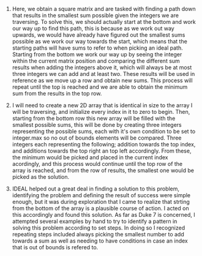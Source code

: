 1) Here, we obtain a square matrix and are tasked with finding a path down that results in the smallest sum possible given the integers
we are traversing. To solve this, we should actually start at the bottom and work our way up to find this path, this is because as we work
out way upwards, we would have already have figured out the smallest sums possible as we work our way towards the start, which means that
the starting paths will have sums to refer to when picking an ideal path. Starting from the bottom we work our way up by seeing the integer within the current matrix position and comparing the different sum results when adding the integers above it, which will always be at most three integers we can add and at least two. These results will be used in reference as we move up a row and obtain new sums. This process will repeat until the top is reached and we are able to obtain the minimum sum from the results in the top row. 

2) I will need to create a new 2D array that is identical in size to the array I will be traversing, and initialize every index in it to 
zero to begin. Then, starting from the bottom row this new array will be filled with the smallest possible sums, this will be done by 
creating three integers representing the possible sums, each with it's own condition to be set to integer.max so no out of bounds elements will be compared. Three integers each representing the following; addition towards the top index, and additions towards the top right an top left accordingly. From these, the minimum would be picked and placed in the current index acordingly, and this process would continue until the top row of the array is reached, and from the row of results, the smallest one would be picked as the solution. 

3) IDEAL helped out a great deal in finding a solution to this problem, identifying the problem and defining the result of success were simple enough, but it was during exploration that I came to realize that strting from the bottom of the array is a plausible course of action. I acted on this accordingly and found this solution. As far as Duke 7 is concerned, I attempted several examples by hand to try to identify a pattern in solving this problem according to set steps. In doing so I recognized repeating steps included always picking the smallest number to add towards a sum as well as needing to have conditions in case an index that is out of bounds is refered to. 
